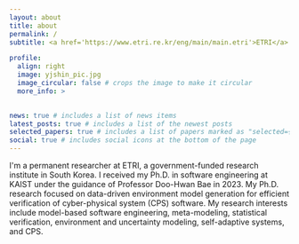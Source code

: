 ```yaml
---
layout: about
title: about
permalink: /
subtitle: <a href='https://www.etri.re.kr/eng/main/main.etri'>ETRI</a>. Daejeon, South Korea.

profile:
  align: right
  image: yjshin_pic.jpg
  image_circular: false # crops the image to make it circular
  more_info: >
    

news: true # includes a list of news items
latest_posts: true # includes a list of the newest posts
selected_papers: true # includes a list of papers marked as "selected={true}"
social: true # includes social icons at the bottom of the page
---
```


I'm a permanent researcher at ETRI, a government-funded research institute in South Korea. 
I received my Ph.D. in software engineering at KAIST under the guidance of Professor Doo-Hwan Bae in 2023. 
My Ph.D. research focused on data-driven environment model generation for efficient verification of cyber-physical system (CPS) software. 
My research interests include model-based software engineering, meta-modeling, statistical verification, environment and uncertainty modeling, self-adaptive systems, and CPS.